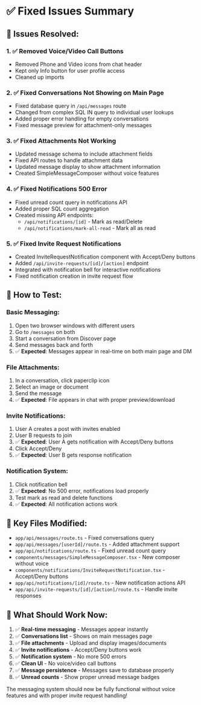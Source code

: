 # ✅ Fixed Issues Summary

## 🔧 **Issues Resolved:**

### 1. ✅ **Removed Voice/Video Call Buttons**
- Removed Phone and Video icons from chat header
- Kept only Info button for user profile access
- Cleaned up imports

### 2. ✅ **Fixed Conversations Not Showing on Main Page**
- Fixed database query in `/api/messages` route
- Changed from complex SQL IN query to individual user lookups
- Added proper error handling for empty conversations
- Fixed message preview for attachment-only messages

### 3. ✅ **Fixed Attachments Not Working**
- Updated message schema to include attachment fields
- Fixed API routes to handle attachment data
- Updated message display to show attachment information
- Created SimpleMessageComposer without voice features

### 4. ✅ **Fixed Notifications 500 Error**
- Fixed unread count query in notifications API
- Added proper SQL count aggregation
- Created missing API endpoints:
  - `/api/notifications/[id]` - Mark as read/Delete
  - `/api/notifications/mark-all-read` - Mark all as read

### 5. ✅ **Fixed Invite Request Notifications**
- Created InviteRequestNotification component with Accept/Deny buttons
- Added `/api/invite-requests/[id]/[action]` endpoint
- Integrated with notification bell for interactive notifications
- Fixed notification creation in invite request flow

## 🧪 **How to Test:**

### **Basic Messaging:**
1. Open two browser windows with different users
2. Go to `/messages` on both
3. Start a conversation from Discover page
4. Send messages back and forth
5. ✅ **Expected**: Messages appear in real-time on both main page and DM

### **File Attachments:**
1. In a conversation, click paperclip icon
2. Select an image or document
3. Send the message
4. ✅ **Expected**: File appears in chat with proper preview/download

### **Invite Notifications:**
1. User A creates a post with invites enabled
2. User B requests to join
3. ✅ **Expected**: User A gets notification with Accept/Deny buttons
4. Click Accept/Deny
5. ✅ **Expected**: User B gets response notification

### **Notification System:**
1. Click notification bell
2. ✅ **Expected**: No 500 error, notifications load properly
3. Test mark as read and delete functions
4. ✅ **Expected**: All notification actions work

## 📁 **Key Files Modified:**

- `app/api/messages/route.ts` - Fixed conversations query
- `app/api/messages/[userId]/route.ts` - Added attachment support
- `app/api/notifications/route.ts` - Fixed unread count query
- `components/messages/SimpleMessageComposer.tsx` - New composer without voice
- `components/notifications/InviteRequestNotification.tsx` - Accept/Deny buttons
- `app/api/notifications/[id]/route.ts` - New notification actions API
- `app/api/invite-requests/[id]/[action]/route.ts` - Handle invite responses

## 🎯 **What Should Work Now:**

1. ✅ **Real-time messaging** - Messages appear instantly
2. ✅ **Conversations list** - Shows on main messages page
3. ✅ **File attachments** - Upload and display images/documents
4. ✅ **Invite notifications** - Accept/Deny buttons work
5. ✅ **Notification system** - No more 500 errors
6. ✅ **Clean UI** - No voice/video call buttons
7. ✅ **Message persistence** - Messages save to database properly
8. ✅ **Unread counts** - Show proper unread message badges

The messaging system should now be fully functional without voice features and with proper invite request handling!